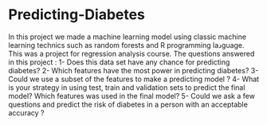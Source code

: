 # Predicting-Diabetes
In this project we made a machine learning model using classic machine learning technics such as random forests and R programming laدguage.
This was a project for regression analysis course.
The questions answered in this project :
1- Does this data set have any chance for predicting diabetes?
2- Which features have the most power in predicting diabetes?
3- Could we use a subset of the features to make a predicting model ?
4- What is your strategy in using test, train and validation sets to predict the final model? Which features was used in the final model?
5- Could we ask a few questions and predict the risk of diabetes in a person with an acceptable accuracy ?
